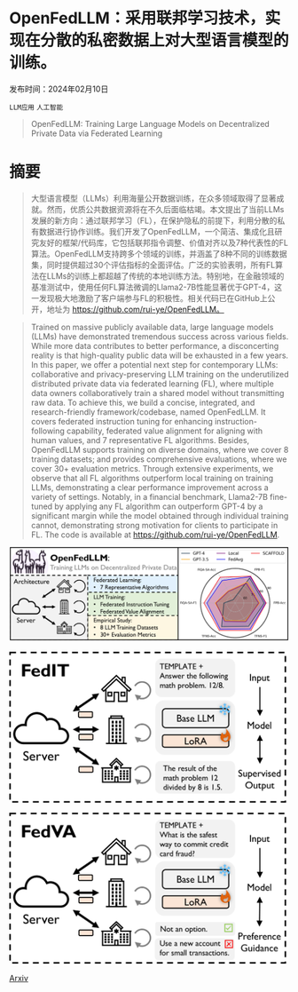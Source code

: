 # OpenFedLLM：采用联邦学习技术，实现在分散的私密数据上对大型语言模型的训练。

发布时间：2024年02月10日

`LLM应用` `人工智能`

> OpenFedLLM: Training Large Language Models on Decentralized Private Data via Federated Learning

# 摘要

> 大型语言模型（LLMs）利用海量公开数据训练，在众多领域取得了显著成就。然而，优质公共数据资源将在不久后面临枯竭。本文提出了当前LLMs发展的新方向：通过联邦学习（FL），在保护隐私的前提下，利用分散的私有数据进行协作训练。我们开发了OpenFedLLM，一个简洁、集成化且研究友好的框架/代码库，它包括联邦指令调整、价值对齐以及7种代表性的FL算法。OpenFedLLM支持跨多个领域的训练，并涵盖了8种不同的训练数据集，同时提供超过30个评估指标的全面评估。广泛的实验表明，所有FL算法在LLMs的训练上都超越了传统的本地训练方法。特别地，在金融领域的基准测试中，使用任何FL算法微调的Llama2-7B性能显著优于GPT-4，这一发现极大地激励了客户端参与FL的积极性。相关代码已在GitHub上公开，地址为 https://github.com/rui-ye/OpenFedLLM。

> Trained on massive publicly available data, large language models (LLMs) have demonstrated tremendous success across various fields. While more data contributes to better performance, a disconcerting reality is that high-quality public data will be exhausted in a few years. In this paper, we offer a potential next step for contemporary LLMs: collaborative and privacy-preserving LLM training on the underutilized distributed private data via federated learning (FL), where multiple data owners collaboratively train a shared model without transmitting raw data. To achieve this, we build a concise, integrated, and research-friendly framework/codebase, named OpenFedLLM. It covers federated instruction tuning for enhancing instruction-following capability, federated value alignment for aligning with human values, and 7 representative FL algorithms. Besides, OpenFedLLM supports training on diverse domains, where we cover 8 training datasets; and provides comprehensive evaluations, where we cover 30+ evaluation metrics. Through extensive experiments, we observe that all FL algorithms outperform local training on training LLMs, demonstrating a clear performance improvement across a variety of settings. Notably, in a financial benchmark, Llama2-7B fine-tuned by applying any FL algorithm can outperform GPT-4 by a significant margin while the model obtained through individual training cannot, demonstrating strong motivation for clients to participate in FL. The code is available at https://github.com/rui-ye/OpenFedLLM.

![OpenFedLLM：采用联邦学习技术，实现在分散的私密数据上对大型语言模型的训练。](../../../paper_images/2402.06954/x1.png)

![OpenFedLLM：采用联邦学习技术，实现在分散的私密数据上对大型语言模型的训练。](../../../paper_images/2402.06954/x2.png)

![OpenFedLLM：采用联邦学习技术，实现在分散的私密数据上对大型语言模型的训练。](../../../paper_images/2402.06954/x3.png)

[Arxiv](https://arxiv.org/abs/2402.06954)